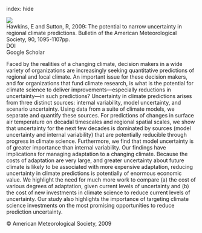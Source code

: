 index: hide

<div class="Citation">
    <div class="Citation-thumb CitationThumb-linked"  data-href="https://doi.org/10.1175/2009bams2607.1">
      <img src="https://static.claimspace.cloud/climate-study-static/refs/thumbs/11/Hawkins_and_Sutton_2009-thumb.png" />
    </div>

  <div class="Citation-body">
    <div class="Citation-text">Hawkins, E and Sutton, R, 2009: The potential to narrow uncertainty in regional climate predictions. <span class="Article-journal">Bulletin of the American Meteorological Society, </span><span class="Article-volume">90, </span>1095-1107pp.</div>
    <div class="Citation-links">
      <div class="CitationLink" data-href="https://doi.org/10.1175/2009bams2607.1">
        <div class="CitationLink-icon CitationLink-Doi"></div>
        <div class="CitationLink-text">DOI</div>
      </div>
      <div class="CitationLink" data-href="https://scholar.google.com/scholar?q=10.1175/2009bams2607.1">
        <div class="CitationLink-icon CitationLink-Scholar"></div>
        <div class="CitationLink-text">Google Scholar</div>
      </div>
    </div>
  </div>
</div>

Faced by the realities of a changing climate, decision makers in a wide variety of organizations are increasingly seeking quantitative predictions of regional and local climate. An important issue for these decision makers, and for organizations that fund climate research, is what is the potential for climate science to deliver improvements—especially reductions in uncertainty—in such predictions? Uncertainty in climate predictions arises from three distinct sources: internal variability, model uncertainty, and scenario uncertainty. Using data from a suite of climate models, we separate and quantify these sources. For predictions of changes in surface air temperature on decadal timescales and regional spatial scales, we show that uncertainty for the next few decades is dominated by sources (model uncertainty and internal variability) that are potentially reducible through progress in climate science. Furthermore, we find that model uncertainty is of greater importance than internal variability. Our findings have implications for managing adaptation to a changing climate. Because the costs of adaptation are very large, and greater uncertainty about future climate is likely to be associated with more expensive adaptation, reducing uncertainty in climate predictions is potentially of enormous economic value. We highlight the need for much more work to compare (a) the cost of various degrees of adaptation, given current levels of uncertainty and (b) the cost of new investments in climate science to reduce current levels of uncertainty. Our study also highlights the importance of targeting climate science investments on the most promising opportunities to reduce prediction uncertainty.

<div class="Citation-copy">
&copy; American Meteorological Society, 2009
</div>